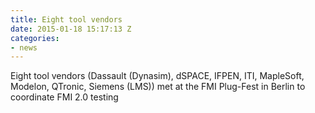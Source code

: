 ```yaml
---
title: Eight tool vendors
date: 2015-01-18 15:17:13 Z
categories:
- news
---
```


Eight tool vendors (Dassault (Dynasim), dSPACE, IFPEN, ITI,
MapleSoft, Modelon, QTronic, Siemens (LMS)) met at the FMI
Plug-Fest in Berlin to coordinate FMI 2.0 testing
